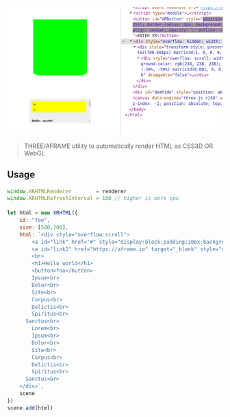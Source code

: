 <center>
    <img src="https://raw.githubusercontent.com/coderofsalvation/XRHTML/master/.capture.gif"/>
</center>

> THREE/AFRAME utility to automatically render HTML as CSS3D OR WebGL

## Usage

```js
window.XRHTMLRenderer        = renderer
window.XRHTMLRefreshInterval = 100 // higher is more cpu 

let html = new XRHTML({
    id: "foo",
    size: [500,200],
    html: `<div style="overflow:scroll">
        <a id="link" href="#" style="display:block;padding:10px;background:#FF0">foo</a>
        <a id="link2" href="https://aframe.io" target="_blank" style="display:block;padding:10px;background:#FF0">foo</a>
        <br>
        <h1>Hello world</h1>
        <button>foo</button>
        Ipsum<br>
        Dolor<br>
        Site<br>
        Corpus<br>
        Delictis<br>
        Spiritus<br>
      Sanctus<br>
        Lorem<br>
        Ipsum<br>
        Dolor<br>
        Site<br>
        Corpus<br>
        Delictis<br>
        Spiritus<br>
      Sanctus<br>
    </div>`,
    scene
})
scene.add(html)
```
